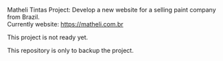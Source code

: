 Matheli Tintas
Project: Develop a new website for a selling paint company from Brazil.<br>
Currently website: https://matheli.com.br 

This project is not ready yet.

This repository is only to backup the project.
